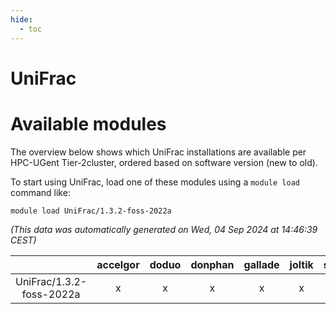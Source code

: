 ```yaml
---
hide:
  - toc
---
```


UniFrac
=======

# Available modules


The overview below shows which UniFrac installations are available per HPC-UGent Tier-2cluster, ordered based on software version (new to old).

To start using UniFrac, load one of these modules using a `module load` command like:

```shell
module load UniFrac/1.3.2-foss-2022a
```

*(This data was automatically generated on Wed, 04 Sep 2024 at 14:46:39 CEST)*  

| |accelgor|doduo|donphan|gallade|joltik|shinx|skitty|
| :---: | :---: | :---: | :---: | :---: | :---: | :---: | :---: |
|UniFrac/1.3.2-foss-2022a|x|x|x|x|x|-|x|
